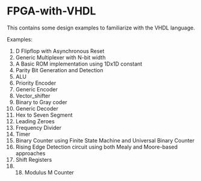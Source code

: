 # FPGA-with-VHDL
This contains some design examples to familiarize with the VHDL language.

Examples:
1. D Flipflop with Asynchronous Reset
2. Generic Multiplexer with N-bit width
3. A Basic ROM implementation using 1Dx1D constant
4. Parity Bit Generation and Detection
5. ALU
6. Priority Encoder
7. Generic Encoder
8. Vector_shifter
9. Binary to Gray coder
10. Generic Decoder
11. Hex to Seven Segment
12. Leading Zeroes
13. Frequency Divider
14. Timer
15. Binary Counter using Finite State Machine and Universal Binary Counter
16. Rising Edge Detection circuit using both Mealy and Moore-based approaches
17. Shift Registers
18. 18. Modulus M Counter
